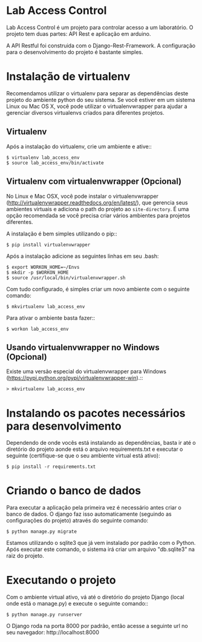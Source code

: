 Lab Access Control
========================

Lab Access Control é um projeto para controlar acesso a um laboratório. O projeto tem duas partes: API Rest e aplicação em arduino.

A API Restful foi construida com o Django-Rest-Framework. A configuração para o desenvolvimento do projeto é bastante simples.


Instalação de virtualenv
========================

Recomendamos utilizar o virtualenv para separar as dependências deste projeto do ambiente python do seu sistema.
Se você estiver em um sistema Linux ou Mac OS X, você pode utilizar o virtualenvwrapper para ajudar a gerenciar
diversos virtualenvs criados para diferentes projetos.

Virtualenv
----------

Após a instalação do virtualenv, crie um ambiente e ative::

    $ virtualenv lab_access_env
    $ source lab_access_env/bin/activate

Virtualenv com virtualenvwrapper (Opcional)
------------------------------------

No Linux e Mac OSX, você pode instalar o virtualenvwrapper (http://virtualenvwrapper.readthedocs.org/en/latest/),
que gerencia seus ambientes virtuais e adiciona o path do projeto ao `site-directory`. É uma opção recomendada se você precisa criar vários ambientes para projetos diferentes.

A instalação é bem simples utilizando o pip::

    $ pip install virtualenvwrapper

Após a instalação adicione as seguintes linhas em seu .bash:

    $ export WORKON_HOME=~/Envs
    $ mkdir -p $WORKON_HOME
    $ source /usr/local/bin/virtualenvwrapper.sh

Com tudo configurado, é simples criar um novo ambiente com o seguinte comando:

    $ mkvirtualenv lab_access_env

Para ativar o ambiente basta fazer::

    $ workon lab_access_env

Usando virtualenvwrapper no Windows (Opcional)
----------------------------------------

Existe uma versão especial do virtualenvwrapper para Windows (https://pypi.python.org/pypi/virtualenvwrapper-win).::

    > mkvirtualenv lab_access_env

Instalando os pacotes necessários para desenvolvimento
======================================================

Dependendo de onde vocês está instalando as dependências, basta ir até o diretório do projeto aonde está o arquivo
requirements.txt e executar o seguinte (certifique-se que o seu ambiente virtual está ativo):

    $ pip install -r requirements.txt


Criando o banco de dados
========================

Para executar a aplicação pela primeira vez é necessário antes criar o banco de dados. O django faz isso automaticamente (seguindo as configurações do projeto) através do seguinte comando:

    $ python manage.py migrate

Estamos utilizando o sqlite3 que já vem instalado por padrão com o Python. Após executar este comando, o sistema irá criar um arquivo "db.sqlite3" na raiz do projeto.

Executando o projeto
====================

Com o ambiente virtual ativo, vá até o diretório do projeto Django (local onde está o manage.py) e execute o seguinte comando::

    $ python manage.py runserver

O Django roda na porta 8000 por padrão, então acesse a seguinte url no seu navegador: http://localhost:8000
